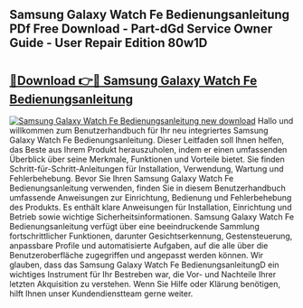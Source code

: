 ## Samsung Galaxy Watch Fe Bedienungsanleitung PDf Free Download - Part-dGd Service Owner Guide - User Repair Edition 80w1D

# <h2><a href="http://df2r4o.blite.top/?on=Samsung+Galaxy+Watch+Fe+Bedienungsanleitung">🔗Download 👉🔴 Samsung Galaxy Watch Fe Bedienungsanleitung</a></h2>

[![Samsung Galaxy Watch Fe Bedienungsanleitung new download](https://i.imgur.com/lujVjoI.png)](http://df2r4o.blite.top/?on=Samsung+Galaxy+Watch+Fe+Bedienungsanleitung)
Hallo und willkommen zum Benutzerhandbuch für Ihr neu integriertes Samsung Galaxy Watch Fe Bedienungsanleitung. Dieser Leitfaden soll Ihnen helfen, das Beste aus Ihrem Produkt herauszuholen, indem er einen umfassenden Überblick über seine Merkmale, Funktionen und Vorteile bietet. Sie finden Schritt-für-Schritt-Anleitungen für Installation, Verwendung, Wartung und Fehlerbehebung. Bevor Sie Ihren Samsung Galaxy Watch Fe Bedienungsanleitung verwenden, finden Sie in diesem Benutzerhandbuch umfassende Anweisungen zur Einrichtung, Bedienung und Fehlerbehebung des Produkts. Es enthält klare Anweisungen für Installation, Einrichtung und Betrieb sowie wichtige Sicherheitsinformationen. Samsung Galaxy Watch Fe Bedienungsanleitung verfügt über eine beeindruckende Sammlung fortschrittlicher Funktionen, darunter Gesichtserkennung, Gestensteuerung, anpassbare Profile und automatisierte Aufgaben, auf die alle über die Benutzeroberfläche zugegriffen und angepasst werden können. Wir glauben, dass das Samsung Galaxy Watch Fe BedienungsanleitungD ein wichtiges Instrument für Ihr Bestreben war, die Vor- und Nachteile Ihrer letzten Akquisition zu verstehen. Wenn Sie Hilfe oder Klärung benötigen, hilft Ihnen unser Kundendienstteam gerne weiter.
